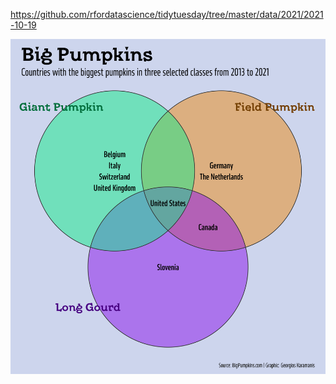 https://github.com/rfordatascience/tidytuesday/tree/master/data/2021/2021-10-19

![](plots/pumpkins.png)
